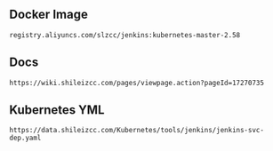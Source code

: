 ## Docker Image
```
registry.aliyuncs.com/slzcc/jenkins:kubernetes-master-2.58
```
## Docs
```
https://wiki.shileizcc.com/pages/viewpage.action?pageId=17270735
```
## Kubernetes YML
```
https://data.shileizcc.com/Kubernetes/tools/jenkins/jenkins-svc-dep.yaml
```
